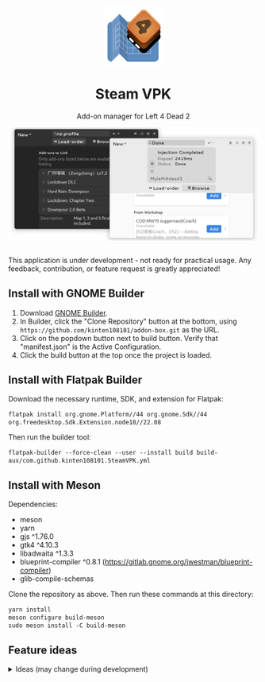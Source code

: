 <div align="center">
<img style="vertical-align: middle;" src="data/resources/logo/com.github.kinten108101.SteamVPK.svg" alt="Project's logo" width="120" height="120" align="center" />
<br />
<h1>Steam VPK</h1>
<p></p>Add-on manager for Left 4 Dead 2<br /></p>
</div>
<div align="center">
<img style="vertical-align: middle;" src="data/resources/screenshots/windows-v1.png" alt="Preview" />
</div>
<br />

This application is under development - not ready for practical usage. Any feedback, contribution, or feature request is greatly appreciated!

## Install with GNOME Builder

1. Download [GNOME Builder](https://flathub.org/apps/details/org.gnome.Builder).
2. In Builder, click the "Clone Repository" button at the bottom, using `https://github.com/kinten108101/addon-box.git` as the URL.
3. Click on the popdown button next to build button. Verify that "manifest.json" is the Active Configuration.
3. Click the build button at the top once the project is loaded.

## Install with Flatpak Builder

Download the necessary runtime, SDK, and extension for Flatpak:

```shell
flatpak install org.gnome.Platform//44 org.gnome.Sdk//44 org.freedesktop.Sdk.Extension.node18//22.08
```

Then run the builder tool:

```shell
flatpak-builder --force-clean --user --install build build-aux/com.github.kinten108101.SteamVPK.yml
```

## Install with Meson

Dependencies:

- meson
- yarn
- gjs ^1.76.0
- gtk4 ^4.10.3
- libadwaita ^1.3.3
- blueprint-compiler ^0.8.1 (https://gitlab.gnome.org/jwestman/blueprint-compiler)
- glib-compile-schemas

Clone the repository as above. Then run these commands at this directory:

```shell
yarn install
meson configure build-meson
sudo meson install -C build-meson
```
## Feature ideas
<details>
  <summary>Ideas (may change during development)</summary>
  
- Add-ons
	- [x] View add-ons
	- [ ] Create empty add-on
	- [ ] Delete add-on
	- [ ] Detect existing add-on
	- [ ] Download from Workshop
	- [ ] Download from Gamemaps
	- [x] View add-on details
	- [ ] Modify add-on details
	- [ ] Use multiple archives per add-on
	- [ ] Search add-ons
- Load order
	- [x] View loadorder
	- [ ] Add, remove add-on entry
	- [ ] Move add-on entry
	- [ ] Drag n drop add-on entry
	- [ ] Add, remove, move n drag separator entry
	- [ ] Randomized add-on list
	- [ ] Search add-on entry
	- [ ] Detect conflicts between add-on entries
	- [ ] Detect conflicts against external add-ons
- Injection
	- [x] Install add-ons as symlinks
	- [ ] Modify in-game add-on details
- Profiles
	- [ ] View profiles
	- [ ] Create, delete profile
	- [ ] Import, export add-on list
	- [ ] Modify profile details
- Archives
	- [ ] Add archive
	- [ ] Delete archive
	- [ ] Move n drag archive entry in add-on
	- [ ] Archive installation wizard when steam id is found
- (Linux) Patcher
	- [ ] No background music patch
	- [ ] Unchanging background clip patch
	- [ ] Chinese characters patch

</details>
